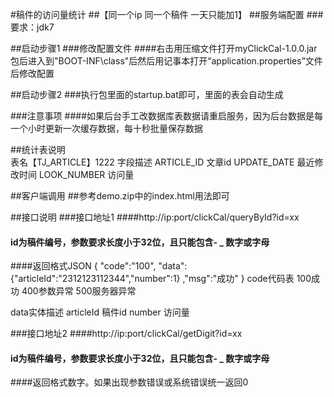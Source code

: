 #稿件的访问量统计
##【同一个ip 同一个稿件 一天只能加1】
##服务端配置 
###要求：jdk7

##启动步骤1
###修改配置文件
####右击用压缩文件打开myClickCal-1.0.0.jar包后进入到"BOOT-INF\class"后然后用记事本打开“application.properties”文件后修改配置

##启动步骤2
###执行包里面的startup.bat即可，里面的表会自动生成

###注意事项
####如果后台手工改数据库表数据请重启服务，因为后台数据是每一个小时更新一次缓存数据，每十秒批量保存数据

##统计表说明      
表名【TJ_ARTICLE】1222
字段描述
ARTICLE_ID   文章id
UPDATE_DATE  最近修改时间
LOOK_NUMBER  访问量



##客户端调用
##参考demo.zip中的index.html用法即可

##接口说明
###接口地址1
####http://ip:port/clickCal/queryById?id=xx
#### id为稿件编号，参数要求长度小于32位，且只能包含- _ 数字或字母

####返回格式JSON
{
    "code":"100",
    "data":{"articleId":"2312123112344","number":1}
    ,"msg":"成功"
}
code代码表
100成功
400参数异常
500服务器异常

data实体描述
   articleId 稿件id
   number  访问量
   
###接口地址2
####http://ip:port/clickCal/getDigit?id=xx
#### id为稿件编号，参数要求长度小于32位，且只能包含- _ 数字或字母

####返回格式数字。如果出现参数错误或系统错误统一返回0
